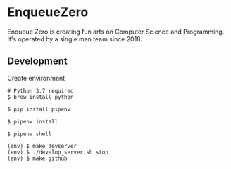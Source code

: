 # EnqueueZero

Enqueue Zero is creating fun arts on Computer Science and Programming. It's operated by a single man team since 2018.

## Development

Create environment

```
# Python 3.7 required
$ brew install python

$ pip install pipenv

$ pipenv install

$ pipenv shell

(env) $ make devserver
(env) $ ./develop_server.sh stop
(env) $ make github
```
